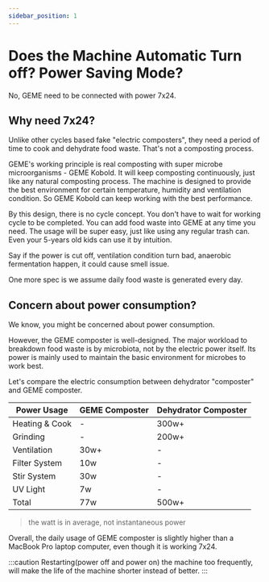 ```yaml
---
sidebar_position: 1
---
```


# Does the Machine Automatic Turn off? Power Saving Mode?

No, GEME need to be connected with power 7x24.

## Why need 7x24?

Unlike other cycles based fake "electric composters", they need a period of time to cook and dehydrate food waste.
That's not a composting process. 

GEME's working principle is real composting with super microbe microorganisms - GEME Kobold. 
It will keep composting continuously, just like any natural composting process.
The machine is designed to provide the best environment for certain temperature, humidity and ventilation condition.
So GEME Kobold can keep working with the best performance.

By this design, there is no cycle concept. You don't have to wait for working cycle to be completed. 
You can add food waste into GEME at any time you need. 
The usage will be super easy, just like using any regular trash can.
Even your 5-years old kids can use it by intuition.

Say if the power is cut off, ventilation condition turn bad, anaerobic fermentation happen,
it could cause smell issue.

One more spec is we assume daily food waste is generated every day.

## Concern about power consumption?


We know, you might be concerned about power consumption.

However, the GEME composter is well-designed.
The major workload to breakdown food waste is by microbiota, not by the electric power itself. 
Its power is mainly used to maintain the basic environment for microbes to work best.

Let's compare the electric consumption between dehydrator "composter" and GEME composter.

| Power Usage    | GEME Composter | Dehydrator Composter |
|----------------|----------------|----------------------|
| Heating & Cook | -              | 300w+                |
| Grinding       | -              | 200w+                |
| Ventilation    | 30w+           | -                    |
| Filter System  | 10w            | -                    |
| Stir System    | 30w            | -                    |
| UV Light       | 7w             | -                    |
| Total          | 77w            | 500w+                |

> the watt is in average, not instantaneous power

Overall, the daily usage of GEME composter is slightly higher than a MacBook Pro laptop computer,  even though it is working 7x24.

:::caution
Restarting(power off and power on) the machine too frequently, will make the life of the machine shorter instead of better.
:::

